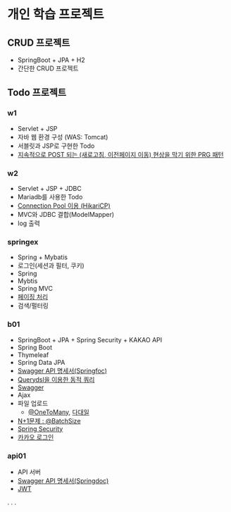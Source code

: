 # 개인 학습 프로젝트 

## CRUD 프로젝트
- SpringBoot + JPA + H2
- 간단한 CRUD 프로젝트


## Todo 프로젝트
### w1
- Servlet + JSP 
- 자바 웹 환경 구성 (WAS: Tomcat)
- 서블릿과 JSP로 구현한 Todo
- [지속적으로 POST 되는 (새로고침, 이전페이지 이동) 현상을 막기 위한 PRG 패턴](https://myste-leee.tistory.com/207)
  <br>


### w2
- Servlet + JSP + JDBC 
- Mariadb를 사용한 Todo
- [Connection Pool 이용 (HikariCP)](https://myste-leee.tistory.com/199)
- MVC와 JDBC 결합(ModelMapper)
- log 출력


### springex
- Spring + Mybatis
- 로그인(세션과 필터, 쿠키)
- Spring
- Mybtis
- Spring MVC
- [페이징 처리](https://myste-leee.tistory.com/223)
- 검색/펄터링

### b01
- SpringBoot + JPA + Spring Security + KAKAO API
- Spring Boot
- Thymeleaf
- Spring Data JPA
- [Swagger API 명세서(Springfoc)](https://myste-leee.tistory.com/205)
- [Querydsl을 이용한 동적 쿼리](https://myste-leee.tistory.com/221)
- [Swagger](https://myste-leee.tistory.com/205)
- Ajax
- 파일 업로드
    - [@OneToMany](https://myste-leee.tistory.com/222), [다대일](https://myste-leee.tistory.com/226)
- [N+1문제 : @BatchSize](https://myste-leee.tistory.com/229)
- [Spring Security](https://myste-leee.tistory.com/240)
- [카카오 로그인](https://myste-leee.tistory.com/241)

### api01
- API 서버
- [Swagger API 명세서(Springdoc)](https://myste-leee.tistory.com/249)
- [JWT](https://myste-leee.tistory.com/242)


. . .

